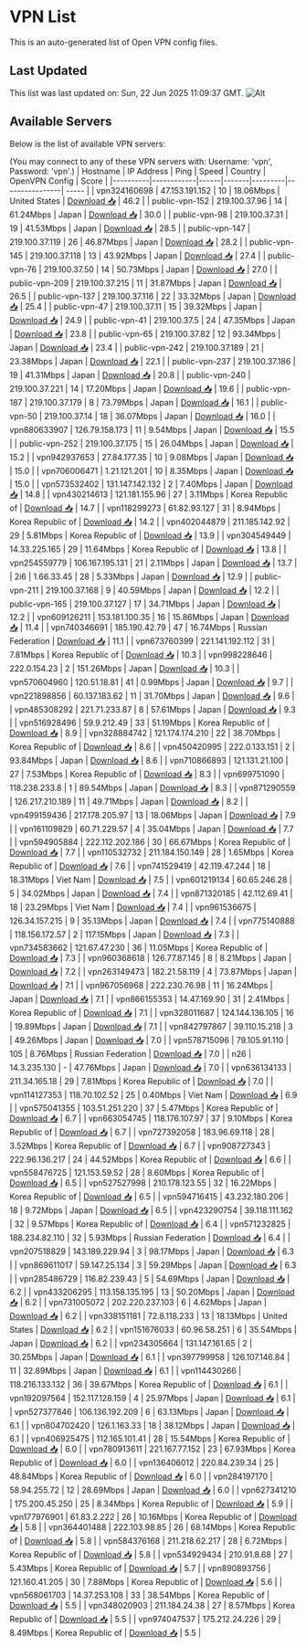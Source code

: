 # VPN List

This is an auto-generated list of Open VPN config files.

## Last Updated

This list was last updated on: Sun, 22 Jun 2025 11:09:37 GMT.
![Alt](https://repobeats.axiom.co/api/embed/186b98318ef1479477931607c1ad7d823f12451f.svg "Repobeats analytics image")

## Available Servers

Below is the list of available VPN servers:

(You may connect to any of these VPN servers with: Username: 'vpn', Password: 'vpn'.)
| Hostname | IP Address | Ping | Speed | Country | OpenVPN Config | Score |
|----------|------------|------|-------|---------|----------------| ----- |
| vpn324160698 | 47.153.191.152 | 10 | 18.06Mbps | United States | [Download 📥](./configs/server_0_US.ovpn) | 46.2 |
| public-vpn-152 | 219.100.37.96 | 14 | 61.24Mbps | Japan | [Download 📥](./configs/server_1_JP.ovpn) | 30.0 |
| public-vpn-98 | 219.100.37.31 | 19 | 41.53Mbps | Japan | [Download 📥](./configs/server_2_JP.ovpn) | 28.5 |
| public-vpn-147 | 219.100.37.119 | 26 | 46.87Mbps | Japan | [Download 📥](./configs/server_3_JP.ovpn) | 28.2 |
| public-vpn-145 | 219.100.37.118 | 13 | 43.92Mbps | Japan | [Download 📥](./configs/server_4_JP.ovpn) | 27.4 |
| public-vpn-76 | 219.100.37.50 | 14 | 50.73Mbps | Japan | [Download 📥](./configs/server_5_JP.ovpn) | 27.0 |
| public-vpn-209 | 219.100.37.215 | 11 | 31.87Mbps | Japan | [Download 📥](./configs/server_6_JP.ovpn) | 26.5 |
| public-vpn-137 | 219.100.37.116 | 22 | 33.32Mbps | Japan | [Download 📥](./configs/server_7_JP.ovpn) | 25.4 |
| public-vpn-47 | 219.100.37.11 | 15 | 39.32Mbps | Japan | [Download 📥](./configs/server_8_JP.ovpn) | 24.9 |
| public-vpn-41 | 219.100.37.5 | 24 | 47.35Mbps | Japan | [Download 📥](./configs/server_9_JP.ovpn) | 23.8 |
| public-vpn-65 | 219.100.37.82 | 12 | 93.34Mbps | Japan | [Download 📥](./configs/server_10_JP.ovpn) | 23.4 |
| public-vpn-242 | 219.100.37.189 | 21 | 23.38Mbps | Japan | [Download 📥](./configs/server_11_JP.ovpn) | 22.1 |
| public-vpn-237 | 219.100.37.186 | 19 | 41.31Mbps | Japan | [Download 📥](./configs/server_12_JP.ovpn) | 20.8 |
| public-vpn-240 | 219.100.37.221 | 14 | 17.20Mbps | Japan | [Download 📥](./configs/server_13_JP.ovpn) | 19.6 |
| public-vpn-187 | 219.100.37.179 | 8 | 73.79Mbps | Japan | [Download 📥](./configs/server_14_JP.ovpn) | 16.1 |
| public-vpn-50 | 219.100.37.14 | 18 | 36.07Mbps | Japan | [Download 📥](./configs/server_15_JP.ovpn) | 16.0 |
| vpn880633907 | 126.79.158.173 | 11 | 9.54Mbps | Japan | [Download 📥](./configs/server_16_JP.ovpn) | 15.5 |
| public-vpn-252 | 219.100.37.175 | 15 | 26.04Mbps | Japan | [Download 📥](./configs/server_17_JP.ovpn) | 15.2 |
| vpn942937653 | 27.84.177.35 | 10 | 9.08Mbps | Japan | [Download 📥](./configs/server_18_JP.ovpn) | 15.0 |
| vpn706006471 | 1.21.121.201 | 10 | 8.35Mbps | Japan | [Download 📥](./configs/server_19_JP.ovpn) | 15.0 |
| vpn573532402 | 131.147.142.132 | 2 | 7.40Mbps | Japan | [Download 📥](./configs/server_20_JP.ovpn) | 14.8 |
| vpn430214613 | 121.181.155.96 | 27 | 3.11Mbps | Korea Republic of | [Download 📥](./configs/server_21_KR.ovpn) | 14.7 |
| vpn118299273 | 61.82.93.127 | 31 | 8.94Mbps | Korea Republic of | [Download 📥](./configs/server_22_KR.ovpn) | 14.2 |
| vpn402044879 | 211.185.142.92 | 29 | 5.81Mbps | Korea Republic of | [Download 📥](./configs/server_23_KR.ovpn) | 13.9 |
| vpn304549449 | 14.33.225.165 | 29 | 11.64Mbps | Korea Republic of | [Download 📥](./configs/server_24_KR.ovpn) | 13.8 |
| vpn254559779 | 106.167.195.131 | 21 | 2.11Mbps | Japan | [Download 📥](./configs/server_25_JP.ovpn) | 13.7 |
| 2i6 | 1.66.33.45 | 28 | 5.33Mbps | Japan | [Download 📥](./configs/server_26_JP.ovpn) | 12.9 |
| public-vpn-211 | 219.100.37.168 | 9 | 40.59Mbps | Japan | [Download 📥](./configs/server_27_JP.ovpn) | 12.2 |
| public-vpn-165 | 219.100.37.127 | 17 | 34.71Mbps | Japan | [Download 📥](./configs/server_28_JP.ovpn) | 12.2 |
| vpn609126211 | 153.181.100.35 | 16 | 15.86Mbps | Japan | [Download 📥](./configs/server_29_JP.ovpn) | 11.4 |
| vpn740346691 | 185.190.42.79 | 47 | 16.74Mbps | Russian Federation | [Download 📥](./configs/server_30_RU.ovpn) | 11.1 |
| vpn673760399 | 221.141.192.112 | 31 | 7.81Mbps | Korea Republic of | [Download 📥](./configs/server_31_KR.ovpn) | 10.3 |
| vpn998228646 | 222.0.154.23 | 2 | 151.26Mbps | Japan | [Download 📥](./configs/server_32_JP.ovpn) | 10.3 |
| vpn570604960 | 120.51.18.81 | 41 | 0.99Mbps | Japan | [Download 📥](./configs/server_33_JP.ovpn) | 9.7 |
| vpn221898856 | 60.137.183.62 | 11 | 31.70Mbps | Japan | [Download 📥](./configs/server_34_JP.ovpn) | 9.6 |
| vpn485308292 | 221.71.233.87 | 8 | 57.61Mbps | Japan | [Download 📥](./configs/server_35_JP.ovpn) | 9.3 |
| vpn516928496 | 59.9.212.49 | 33 | 51.19Mbps | Korea Republic of | [Download 📥](./configs/server_36_KR.ovpn) | 8.9 |
| vpn328884742 | 121.174.174.210 | 22 | 38.70Mbps | Korea Republic of | [Download 📥](./configs/server_37_KR.ovpn) | 8.6 |
| vpn450420995 | 222.0.133.151 | 2 | 93.84Mbps | Japan | [Download 📥](./configs/server_38_JP.ovpn) | 8.6 |
| vpn710866893 | 121.131.21.100 | 27 | 7.53Mbps | Korea Republic of | [Download 📥](./configs/server_39_KR.ovpn) | 8.3 |
| vpn699751090 | 118.238.233.8 | 1 | 89.54Mbps | Japan | [Download 📥](./configs/server_40_JP.ovpn) | 8.3 |
| vpn871290559 | 126.217.210.189 | 11 | 49.71Mbps | Japan | [Download 📥](./configs/server_41_JP.ovpn) | 8.2 |
| vpn499159436 | 217.178.205.97 | 13 | 18.06Mbps | Japan | [Download 📥](./configs/server_42_JP.ovpn) | 7.9 |
| vpn161109829 | 60.71.229.57 | 4 | 35.04Mbps | Japan | [Download 📥](./configs/server_43_JP.ovpn) | 7.7 |
| vpn594905884 | 222.112.202.186 | 30 | 66.67Mbps | Korea Republic of | [Download 📥](./configs/server_44_KR.ovpn) | 7.7 |
| vpn110532732 | 211.184.150.149 | 28 | 1.65Mbps | Korea Republic of | [Download 📥](./configs/server_45_KR.ovpn) | 7.6 |
| vpn741529419 | 42.119.47.244 | 18 | 18.31Mbps | Viet Nam | [Download 📥](./configs/server_46_VN.ovpn) | 7.5 |
| vpn601219134 | 60.65.246.28 | 5 | 34.02Mbps | Japan | [Download 📥](./configs/server_47_JP.ovpn) | 7.4 |
| vpn871320185 | 42.112.69.41 | 18 | 23.29Mbps | Viet Nam | [Download 📥](./configs/server_48_VN.ovpn) | 7.4 |
| vpn961536675 | 126.34.157.215 | 9 | 35.13Mbps | Japan | [Download 📥](./configs/server_49_JP.ovpn) | 7.4 |
| vpn775140888 | 118.156.172.57 | 2 | 117.15Mbps | Japan | [Download 📥](./configs/server_50_JP.ovpn) | 7.3 |
| vpn734583662 | 121.67.47.230 | 36 | 11.05Mbps | Korea Republic of | [Download 📥](./configs/server_51_KR.ovpn) | 7.3 |
| vpn960368618 | 126.77.87.145 | 8 | 8.21Mbps | Japan | [Download 📥](./configs/server_52_JP.ovpn) | 7.2 |
| vpn263149473 | 182.21.58.119 | 4 | 73.87Mbps | Japan | [Download 📥](./configs/server_53_JP.ovpn) | 7.1 |
| vpn967056968 | 222.230.76.98 | 11 | 16.24Mbps | Japan | [Download 📥](./configs/server_54_JP.ovpn) | 7.1 |
| vpn866155353 | 14.47.169.90 | 31 | 2.41Mbps | Korea Republic of | [Download 📥](./configs/server_55_KR.ovpn) | 7.1 |
| vpn328011687 | 124.144.136.105 | 16 | 19.89Mbps | Japan | [Download 📥](./configs/server_56_JP.ovpn) | 7.1 |
| vpn842797867 | 39.110.15.218 | 3 | 49.26Mbps | Japan | [Download 📥](./configs/server_57_JP.ovpn) | 7.0 |
| vpn578715096 | 79.105.91.110 | 105 | 8.76Mbps | Russian Federation | [Download 📥](./configs/server_58_RU.ovpn) | 7.0 |
| n26 | 14.3.235.130 | - | 47.76Mbps | Japan | [Download 📥](./configs/server_59_JP.ovpn) | 7.0 |
| vpn636134133 | 211.34.165.18 | 29 | 7.81Mbps | Korea Republic of | [Download 📥](./configs/server_60_KR.ovpn) | 7.0 |
| vpn114127353 | 118.70.102.52 | 25 | 0.40Mbps | Viet Nam | [Download 📥](./configs/server_61_VN.ovpn) | 6.9 |
| vpn575041355 | 103.51.251.220 | 37 | 5.47Mbps | Korea Republic of | [Download 📥](./configs/server_62_KR.ovpn) | 6.7 |
| vpn663054745 | 118.176.107.97 | 37 | 9.10Mbps | Korea Republic of | [Download 📥](./configs/server_63_KR.ovpn) | 6.7 |
| vpn727392058 | 183.96.69.118 | 28 | 3.52Mbps | Korea Republic of | [Download 📥](./configs/server_64_KR.ovpn) | 6.7 |
| vpn908727343 | 222.96.136.217 | 24 | 44.52Mbps | Korea Republic of | [Download 📥](./configs/server_65_KR.ovpn) | 6.6 |
| vpn558476725 | 121.153.59.52 | 28 | 8.60Mbps | Korea Republic of | [Download 📥](./configs/server_66_KR.ovpn) | 6.5 |
| vpn527527998 | 210.178.123.55 | 32 | 16.22Mbps | Korea Republic of | [Download 📥](./configs/server_67_KR.ovpn) | 6.5 |
| vpn594716415 | 43.232.180.206 | 18 | 9.72Mbps | Japan | [Download 📥](./configs/server_68_JP.ovpn) | 6.5 |
| vpn423290754 | 39.118.111.162 | 32 | 9.57Mbps | Korea Republic of | [Download 📥](./configs/server_69_KR.ovpn) | 6.4 |
| vpn571232825 | 188.234.82.110 | 32 | 5.93Mbps | Russian Federation | [Download 📥](./configs/server_70_RU.ovpn) | 6.4 |
| vpn207518829 | 143.189.229.94 | 3 | 98.17Mbps | Japan | [Download 📥](./configs/server_71_JP.ovpn) | 6.3 |
| vpn869611017 | 59.147.25.134 | 3 | 59.29Mbps | Japan | [Download 📥](./configs/server_72_JP.ovpn) | 6.3 |
| vpn285486729 | 116.82.239.43 | 5 | 54.69Mbps | Japan | [Download 📥](./configs/server_73_JP.ovpn) | 6.2 |
| vpn433206295 | 113.158.135.195 | 13 | 50.20Mbps | Japan | [Download 📥](./configs/server_74_JP.ovpn) | 6.2 |
| vpn731005072 | 202.220.237.103 | 6 | 4.62Mbps | Japan | [Download 📥](./configs/server_75_JP.ovpn) | 6.2 |
| vpn338151181 | 72.8.118.233 | 13 | 18.13Mbps | United States | [Download 📥](./configs/server_76_US.ovpn) | 6.2 |
| vpn151676033 | 60.96.58.251 | 6 | 35.54Mbps | Japan | [Download 📥](./configs/server_77_JP.ovpn) | 6.2 |
| vpn234305664 | 131.147.161.65 | 2 | 30.25Mbps | Japan | [Download 📥](./configs/server_78_JP.ovpn) | 6.1 |
| vpn397799958 | 126.107.146.84 | 11 | 32.89Mbps | Japan | [Download 📥](./configs/server_79_JP.ovpn) | 6.1 |
| vpn114430266 | 118.216.133.132 | 36 | 39.67Mbps | Korea Republic of | [Download 📥](./configs/server_80_KR.ovpn) | 6.1 |
| vpn192097564 | 152.117.128.159 | 4 | 25.97Mbps | Japan | [Download 📥](./configs/server_81_JP.ovpn) | 6.1 |
| vpn527377846 | 106.136.192.209 | 6 | 63.13Mbps | Japan | [Download 📥](./configs/server_82_JP.ovpn) | 6.1 |
| vpn804702420 | 126.1.163.33 | 18 | 38.12Mbps | Japan | [Download 📥](./configs/server_83_JP.ovpn) | 6.1 |
| vpn406925475 | 112.165.101.41 | 28 | 15.54Mbps | Korea Republic of | [Download 📥](./configs/server_84_KR.ovpn) | 6.0 |
| vpn780913611 | 221.167.77.152 | 23 | 67.93Mbps | Korea Republic of | [Download 📥](./configs/server_85_KR.ovpn) | 6.0 |
| vpn136406012 | 220.84.239.34 | 25 | 48.84Mbps | Korea Republic of | [Download 📥](./configs/server_86_KR.ovpn) | 6.0 |
| vpn284197170 | 58.94.255.72 | 12 | 28.69Mbps | Japan | [Download 📥](./configs/server_87_JP.ovpn) | 6.0 |
| vpn627341210 | 175.200.45.250 | 25 | 8.34Mbps | Korea Republic of | [Download 📥](./configs/server_88_KR.ovpn) | 5.9 |
| vpn177976901 | 61.83.2.222 | 26 | 10.16Mbps | Korea Republic of | [Download 📥](./configs/server_89_KR.ovpn) | 5.8 |
| vpn364401488 | 222.103.98.85 | 26 | 68.14Mbps | Korea Republic of | [Download 📥](./configs/server_90_KR.ovpn) | 5.8 |
| vpn584376168 | 211.218.62.217 | 28 | 6.72Mbps | Korea Republic of | [Download 📥](./configs/server_91_KR.ovpn) | 5.8 |
| vpn534929434 | 210.91.8.68 | 27 | 5.43Mbps | Korea Republic of | [Download 📥](./configs/server_92_KR.ovpn) | 5.7 |
| vpn890893756 | 121.160.41.205 | 30 | 7.88Mbps | Korea Republic of | [Download 📥](./configs/server_93_KR.ovpn) | 5.6 |
| vpn568061703 | 14.37.253.108 | 33 | 38.54Mbps | Korea Republic of | [Download 📥](./configs/server_94_KR.ovpn) | 5.5 |
| vpn348020903 | 211.184.24.38 | 27 | 8.57Mbps | Korea Republic of | [Download 📥](./configs/server_95_KR.ovpn) | 5.5 |
| vpn974047537 | 175.212.24.226 | 29 | 8.49Mbps | Korea Republic of | [Download 📥](./configs/server_96_KR.ovpn) | 5.5 |
